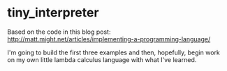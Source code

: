 tiny_interpreter
================

Based on the code in this blog post: http://matt.might.net/articles/implementing-a-programming-language/

I'm going to build the first three examples and then, hopefully, begin work on my own little lambda calculus language with what I've learned.
